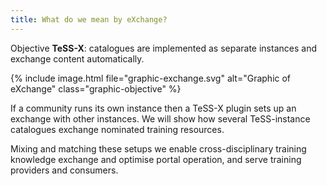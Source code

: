 ```yaml
---
title: What do we mean by eXchange?
---
```


<div class="objective"><p>
<span class="objname">Objective <strong>TeSS-<span class="u">X</span></strong></span>: 
catalogues are implemented as separate instances and exchange content automatically.
</p></div>

<div class="row">
<div class="col-12 col-md-6 col-lg-6">
{% include image.html file="graphic-exchange.svg" alt="Graphic of eXchange" class="graphic-objective" %}
</div>
<div class="col-12 col-md-6 col-lg-6">
<p>
If a community runs its own instance then a TeSS-X plugin sets up an exchange  with other instances. 
We will show how several TeSS-instance catalogues exchange nominated  training resources.
</p>
<p>
Mixing and matching these setups we enable cross-disciplinary training knowledge exchange and  optimise portal operation, and serve training providers and consumers.
</p>
</div>
</div>


